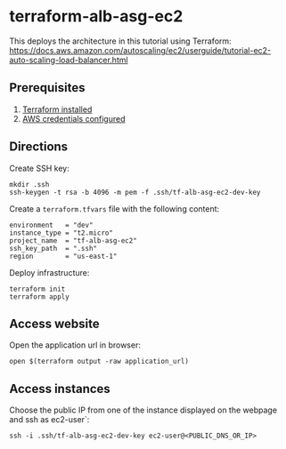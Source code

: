 # terraform-alb-asg-ec2
This deploys the architecture in this tutorial using Terraform: https://docs.aws.amazon.com/autoscaling/ec2/userguide/tutorial-ec2-auto-scaling-load-balancer.html

## Prerequisites
1. [Terraform installed](https://developer.hashicorp.com/terraform/downloads)
2. [AWS credentials configured](https://registry.terraform.io/providers/hashicorp/aws/latest/docs#authentication-and-configuration)

## Directions
Create SSH key:
```
mkdir .ssh
ssh-keygen -t rsa -b 4096 -m pem -f .ssh/tf-alb-asg-ec2-dev-key
```
Create a `terraform.tfvars` file with the following content:
```
environment   = "dev"
instance_type = "t2.micro"
project_name  = "tf-alb-asg-ec2"
ssh_key_path  = ".ssh"
region        = "us-east-1"
```
Deploy infrastructure:
```
terraform init
terraform apply
```
## Access website
Open the application url in browser:
```
open $(terraform output -raw application_url)
```
## Access instances
Choose the public IP from one of the instance displayed on the webpage and ssh as ec2-user`:
```
ssh -i .ssh/tf-alb-asg-ec2-dev-key ec2-user@<PUBLIC_DNS_OR_IP>
```
